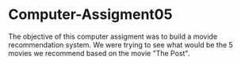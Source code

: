 # Computer-Assigment05
The objective of this computer assigment was to build a movide recommendation system. We were trying to see what would be the 5 movies we recommend based on the movie "The Post".

